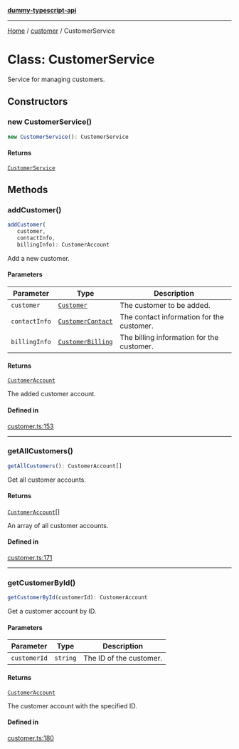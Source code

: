 [**dummy-typescript-api**](../../README.md)

***

[Home](../../README.md) / [customer](../README.md) / CustomerService

# Class: CustomerService

Service for managing customers.

## Constructors

### new CustomerService()

```ts
new CustomerService(): CustomerService
```

#### Returns

[`CustomerService`](CustomerService.md)

## Methods

### addCustomer()

```ts
addCustomer(
   customer, 
   contactInfo, 
   billingInfo): CustomerAccount
```

Add a new customer.

#### Parameters

| Parameter | Type | Description |
| ------ | ------ | ------ |
| `customer` | [`Customer`](../interfaces/Customer.md) | The customer to be added. |
| `contactInfo` | [`CustomerContact`](../interfaces/CustomerContact.md) | The contact information for the customer. |
| `billingInfo` | [`CustomerBilling`](../interfaces/CustomerBilling.md) | The billing information for the customer. |

#### Returns

[`CustomerAccount`](CustomerAccount.md)

The added customer account.

#### Defined in

[customer.ts:153](https://github.com/typedoc2md/dummy-typescript-api/blob/main/src/customer.ts#L153)

***

### getAllCustomers()

```ts
getAllCustomers(): CustomerAccount[]
```

Get all customer accounts.

#### Returns

[`CustomerAccount`](CustomerAccount.md)[]

An array of all customer accounts.

#### Defined in

[customer.ts:171](https://github.com/typedoc2md/dummy-typescript-api/blob/main/src/customer.ts#L171)

***

### getCustomerById()

```ts
getCustomerById(customerId): CustomerAccount
```

Get a customer account by ID.

#### Parameters

| Parameter | Type | Description |
| ------ | ------ | ------ |
| `customerId` | `string` | The ID of the customer. |

#### Returns

[`CustomerAccount`](CustomerAccount.md)

The customer account with the specified ID.

#### Defined in

[customer.ts:180](https://github.com/typedoc2md/dummy-typescript-api/blob/main/src/customer.ts#L180)
